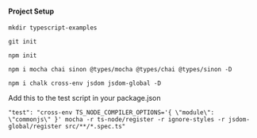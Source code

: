 #### Project Setup

```
mkdir typescript-examples

git init

npm init

npm i mocha chai sinon @types/mocha @types/chai @types/sinon -D

npm i chalk cross-env jsdom jsdom-global -D

```

Add this to the test script in your package.json

```
"test": "cross-env TS_NODE_COMPILER_OPTIONS='{ \"module\": \"commonjs\" }' mocha -r ts-node/register -r ignore-styles -r jsdom-global/register src/**/*.spec.ts"

```